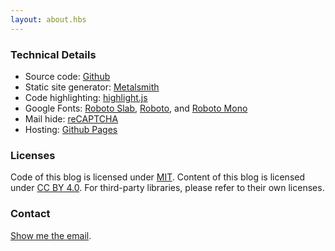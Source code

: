 ```yaml
---
layout: about.hbs
---
```


### Technical Details
- Source code: [Github](https://github.com/zzpxyx/blog/)
- Static site generator: [Metalsmith](http://www.metalsmith.io/)
- Code highlighting: [highlight.js](https://highlightjs.org/)
- Google Fonts: [Roboto Slab](https://www.google.com/fonts/specimen/Roboto+Slab), [Roboto](https://www.google.com/fonts/specimen/Roboto), and [Roboto Mono](https://www.google.com/fonts/specimen/Roboto+Mono)
- Mail hide: [reCAPTCHA](https://www.google.com/recaptcha/admin#mailhide)
- Hosting: [Github Pages](https://pages.github.com/)

### Licenses
Code of this blog is licensed under [MIT](https://opensource.org/licenses/MIT/). Content of this blog is licensed under [CC BY 4.0](http://creativecommons.org/licenses/by/4.0/). For third-party libraries, please refer to their own licenses.

### Contact
[Show me the email](http://www.google.com/recaptcha/mailhide/d?k=01BMz6chkSsvCuT4o0Cq_80Q==&c=VuaJX8eRMFU_BWXaYBeY2g==).
